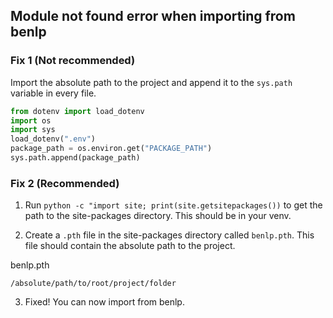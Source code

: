 ## Module not found error when importing from benlp

### Fix 1 (Not recommended)

Import the absolute path to the project and append it to the `sys.path` variable in every file.

```python
from dotenv import load_dotenv
import os
import sys
load_dotenv(".env")
package_path = os.environ.get("PACKAGE_PATH")
sys.path.append(package_path)
```

### Fix 2 (Recommended)

1. Run `python -c "import site; print(site.getsitepackages())` to get the path to the site-packages directory. This should be in your venv.

2. Create a `.pth` file in the site-packages directory called `benlp.pth`. This file should contain the absolute path to the project.

benlp.pth
```
/absolute/path/to/root/project/folder
```

3. Fixed! You can now import from benlp.